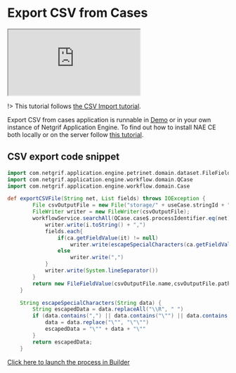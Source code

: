 # Export CSV from Cases

<div class="container">
    <iframe class="responsive-iframe" src="https://www.youtube.com/embed/lin-jxKO-I4" title="YouTube video player"
    allow="accelerometer; autoplay; clipboard-write; encrypted-media; gyroscope; picture-in-picture"
    allowfullscreen></iframe>
</div>

!> This tutorial follows [the CSV Import tutorial](examples/csv-import/csv-import.md).

Export CSV from cases application is runnable in [Demo](https://etask.netgrif.cloud/) or in your own instance of Netgrif
Application Engine. To find out how to install NAE CE both locally or on the server
follow [this tutorial](tutorials/nae-ce-starter/nae-ce-starter.md).

## CSV export code snippet

```groovy
import com.netgrif.application.engine.petrinet.domain.dataset.FileField
import com.netgrif.application.engine.workflow.domain.QCase
import com.netgrif.application.engine.workflow.domain.Case

def exportCSVFile(String net, List fields) throws IOException {
        File csvOutputFile = new File("storage/" + useCase.stringId + "_csv_file.csv")
        FileWriter writer = new FileWriter(csvOutputFile);
        workflowService.searchAll(QCase.case$.processIdentifier.eq(net)).eachWithIndex{ Case ca, int i ->
            writer.write(i.toString() + ",")
            fields.each{
                if(ca.getFieldValue(it) != null)
                    writer.write(escapeSpecialCharacters(ca.getFieldValue(it).toString()) + ",")
                else
                    writer.write(",")
            }
            writer.write(System.lineSeparator())
        }
        return new FileFieldValue(csvOutputFile.name,csvOutputFile.path)
    }

    String escapeSpecialCharacters(String data) {
        String escapedData = data.replaceAll("\\R", " ")
        if (data.contains(",") || data.contains("\"") || data.contains("'")) {
            data = data.replace("\"", "\"\"")
            escapedData = "\"" + data + "\""
        }
        return escapedData;
    }
```

[Click here to launch the process in Builder](https://builder.netgrif.com/modeler?modelUrl=https://academy.netgrif.com/examples/csv-export/export.xml)
